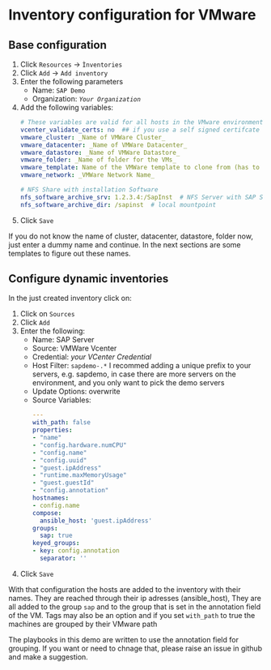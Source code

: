
# Inventory configuration for VMware


## Base configuration
1. Click `Resources` -> `Ìnventories`
2. Click `Add` -> `Add inventory`
3. Enter the following parameters
   - Name: `SAP Demo`
   - Organization: _`Your Organization`_
4. Add the following variables:
   ```yaml
   # These variables are valid for all hosts in the VMware environment
   vcenter_validate_certs: no  ## if you use a self signed certifcate
   vmware_cluster: _Name of VMWare Cluster_
   vmware_datacenter: _Name of VMWare Datacenter_
   vmware_datastore: _Name of VMWare Datastore_
   vmware_folder: _Name of folder for the VMs_
   vmware_template: Name of the VMWare template to clone from (has to be in the VMWare datastore for the module to work)
   vmware_network: _VMWare Network Name_

   # NFS Share with installation Software
   nfs_software_archive_srv: 1.2.3.4:/SapInst  # NFS Server with SAP Software
   nfs_software_archive_dir: /sapinst  # local mountpoint
 1. Click `Save`

If you do not know the name of cluster, datacenter, datastore, folder now, just enter a dummy name and continue.
In the next sections are some templates to figure out these names.

## Configure dynamic inventories

In the just created inventory click on:
1. Click on `Sources`
2. Click `Add`
3. Enter the following:
   - Name: SAP Server
   - Source: VMWare Vcenter
   - Credential: _your VCenter Credential_
   - Host Filter: `sapdemo-.*`  I recommed adding a unique prefix to your servers, e.g. sapdemo, in case there are more servers on the environment, and you only want to pick the demo servers  
   - Update Options: overwrite
   - Source Variables:
      ```yaml
      ---
      with_path: false
      properties:
      - "name"
      - "config.hardware.numCPU"
      - "config.name"
      - "config.uuid"
      - "guest.ipAddress"
      - "runtime.maxMemoryUsage"
      - "guest.guestId"
      - "config.annotation"
      hostnames:
      - config.name
      compose:
        ansible_host: 'guest.ipAddress'
      groups:
        sap: true
      keyed_groups:
      - key: config.annotation
        separator: ''
        ```
 4. Click `Save`

 With that configuration the hosts are added to the inventory with their names. They are reached through their ip adresses (ansible_host), They are all added to the group `sap` and to the group that is set in the annotation field of the VM. Tags may also be an option and if you set `with_path` to true the machines are grouped by their VMware path

 The playbooks in this demo are written to use the annotation field for grouping. If you want or need to chnage that, please raise an issue in github and make a suggestion.
